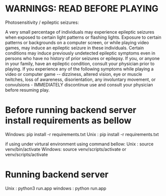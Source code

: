 # WARNINGS: READ BEFORE PLAYING

Photosensitivity / epileptic seizures:

A very small percentage of individuals may experience epileptic seizures when exposed to certain light patterns or flashing lights. Exposure to certain patterns or backgrounds on a computer screen, or while playing video games, may induce an epileptic seizure in these individuals. Certain conditions may induce previously undetected epileptic symptoms even in persons who have no history of prior seizures or epilepsy. If you, or anyone in your family, have an epileptic condition, consult your physician prior to playing. If you experience any of the following symptoms while playing a video or computer game -- dizziness, altered vision, eye or muscle twitches, loss of awareness, disorientation, any involuntary movement, or convulsions - IMMEDIATELY discontinue use and consult your physician before resuming play.

# Before running backend server install requirements as bellow

Windows: pip install -r requirements.txt
Unix   : pip install -r requirements.txt

if using under virtural environment using command bellow:
Unix   : source venv/bin/activate
Windows: source venv/scripts/activate  or  venv/scripts/activate

# Running backend server

Unix    : python3 run.app
windows : python run.app